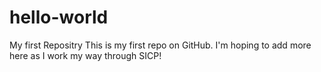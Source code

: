 # hello-world
My first Repositry
This is my first repo on GitHub. I'm hoping to add more here as I work my way through SICP!
